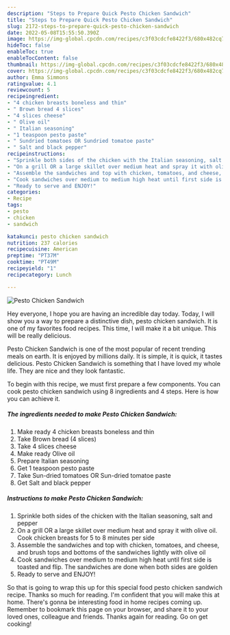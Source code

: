 ```yaml
---
description: "Steps to Prepare Quick Pesto Chicken Sandwich"
title: "Steps to Prepare Quick Pesto Chicken Sandwich"
slug: 2172-steps-to-prepare-quick-pesto-chicken-sandwich
date: 2022-05-08T15:55:50.390Z
image: https://img-global.cpcdn.com/recipes/c3f03cdcfe8422f3/680x482cq70/pesto-chicken-sandwich-recipe-main-photo.jpg
hideToc: false
enableToc: true
enableTocContent: false
thumbnail: https://img-global.cpcdn.com/recipes/c3f03cdcfe8422f3/680x482cq70/pesto-chicken-sandwich-recipe-main-photo.jpg
cover: https://img-global.cpcdn.com/recipes/c3f03cdcfe8422f3/680x482cq70/pesto-chicken-sandwich-recipe-main-photo.jpg
author: Emma Simmons
ratingvalue: 4.1
reviewcount: 5
recipeingredient:
- "4 chicken breasts boneless and thin"
- " Brown bread 4 slices"
- "4 slices cheese"
- " Olive oil"
- " Italian seasoning"
- "1 teaspoon pesto paste"
- " Sundried tomatoes OR Sundried tomatoe paste"
- " Salt and black pepper"
recipeinstructions:
- "Sprinkle both sides of the chicken with the Italian seasoning, salt and pepper"
- "On a grill OR a large skillet over medium heat and spray it with olive oil. Cook chicken breasts for 5 to 8 minutes per side"
- "Assemble the sandwiches and top with chicken, tomatoes, and cheese, and brush tops and bottoms of the sandwiches lightly with olive oil"
- "Cook sandwiches over medium to medium high heat until first side is toasted and flip. The sandwiches are done when both sides are golden"
- "Ready to serve and ENJOY!"
categories:
- Recipe
tags:
- pesto
- chicken
- sandwich

katakunci: pesto chicken sandwich 
nutrition: 237 calories
recipecuisine: American
preptime: "PT37M"
cooktime: "PT49M"
recipeyield: "1"
recipecategory: Lunch

---
```



![Pesto Chicken Sandwich](https://img-global.cpcdn.com/recipes/c3f03cdcfe8422f3/680x482cq70/pesto-chicken-sandwich-recipe-main-photo.jpg)

Hey everyone, I hope you are having an incredible day today. Today, I will show you a way to prepare a distinctive dish, pesto chicken sandwich. It is one of my favorites food recipes. This time, I will make it a bit unique. This will be really delicious.



Pesto Chicken Sandwich is one of the most popular of recent trending meals on earth. It is enjoyed by millions daily. It is simple, it is quick, it tastes delicious. Pesto Chicken Sandwich is something that I have loved my whole life. They are nice and they look fantastic.


To begin with this recipe, we must first prepare a few components. You can cook pesto chicken sandwich using 8 ingredients and 4 steps. Here is how you can achieve it.

<!--inarticleads1-->

##### The ingredients needed to make Pesto Chicken Sandwich:

1. Make ready 4 chicken breasts boneless and thin
1. Take  Brown bread (4 slices)
1. Take 4 slices cheese
1. Make ready  Olive oil
1. Prepare  Italian seasoning
1. Get 1 teaspoon pesto paste
1. Take  Sun-dried tomatoes OR Sun-dried tomatoe paste
1. Get  Salt and black pepper




<!--inarticleads2-->

##### Instructions to make Pesto Chicken Sandwich:

1. Sprinkle both sides of the chicken with the Italian seasoning, salt and pepper
1. On a grill OR a large skillet over medium heat and spray it with olive oil. Cook chicken breasts for 5 to 8 minutes per side
1. Assemble the sandwiches and top with chicken, tomatoes, and cheese, and brush tops and bottoms of the sandwiches lightly with olive oil
1. Cook sandwiches over medium to medium high heat until first side is toasted and flip. The sandwiches are done when both sides are golden
1. Ready to serve and ENJOY!



So that is going to wrap this up for this special food pesto chicken sandwich recipe. Thanks so much for reading. I'm confident that you will make this at home. There's gonna be interesting food in home recipes coming up. Remember to bookmark this page on your browser, and share it to your loved ones, colleague and friends. Thanks again for reading. Go on get cooking!
